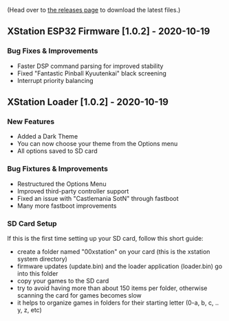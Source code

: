 (Head over to [the releases page](https://github.com/x-station/xstation-releases/releases) to download the latest files.)   

## XStation ESP32 Firmware [1.0.2] - 2020-10-19

### Bug Fixes & Improvements
- Faster DSP command parsing for improved stability
- Fixed "Fantastic Pinball Kyuutenkai" black screening
- Interrupt priority balancing

## XStation Loader [1.0.2] - 2020-10-19
### New Features
- Added a Dark Theme
- You can now choose your theme from the Options menu
- All options saved to SD card

### Bug Fixtures & Improvements
- Restructured the Options Menu
- Improved third-party controller support
- Fixed an issue with "Castlemania SotN" through fastboot
- Many more fastboot improvements


### SD Card Setup
If this is the first time setting up your SD card, follow this short guide:   
- create a folder named "00xstation" on your card (this is the xstation system directory)   
- firmware updates (update.bin) and the loader application (loader.bin) go into this folder   
- copy your games to the SD card   
- try to avoid having more than about 150 items per folder, otherwise scanning the card for games becomes slow   
- it helps to organize games in folders for their starting letter (0-a, b, c, .. y, z, etc)    
